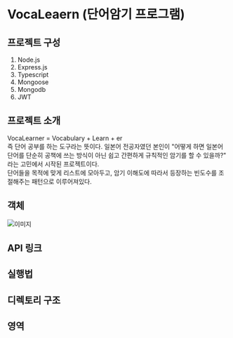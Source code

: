 # VocaLeaern (단어암기 프로그램)
## 프로젝트 구성
1. Node.js
2. Express.js
3. Typescript
4. Mongoose
5. Mongodb
6. JWT
## 프로젝트 소개
VocaLearner = Vocabulary + Learn + er</br>
즉 단어 공부를 하는 도구라는 뜻이다. 일본어 전공자였던 본인이 "어떻게 하면 일본어 단어를 단순히 공책에 쓰는 방식이 아닌 쉽고 간편하게 규칙적인 암기를 할 수 있을까?" 라는 고민에서 시작된 프로젝트이다.</br>
단어들을 목적에 맞게 리스트에 모아두고, 암기 이해도에 따라서 등장하는 빈도수를 조절해주는 패턴으로 이루어져있다.
## 객체
![이미지](https://drive.google.com/file/d/1foWdYjLE5fGuc4x8W_p4_Lc_CtR9oZVW/view?usp=sharing)
## API 링크
## 실행법
## 디렉토리 구조
## 영역
